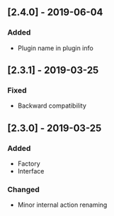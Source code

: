 ## [2.4.0] - 2019-06-04
### Added
- Plugin name in plugin info

## [2.3.1] - 2019-03-25
### Fixed
- Backward compatibility

## [2.3.0] - 2019-03-25
### Added
- Factory
- Interface
### Changed
- Minor internal action renaming